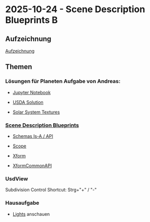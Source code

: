 # 2025-10-24 - Scene Description Blueprints B

## Aufzeichnung

[Aufzeichnung](https://youtu.be/PDhw1xgTWOI)

## Themen

### Lösungen für Planeten Aufgabe von Andreas:

* [Jupyter Notebook](./Homework2-Solarsystem.ipynb) 

* [USDA Solution](./Animated_Solarsystem.usda)

* [Solar System Textures](https://www.solarsystemscope.com/textures/)

### [Scene Description Blueprints](https://docs.nvidia.com/learn-openusd/latest/scene-description-blueprints/index.html)

- [Schemas Is-A / API](https://docs.nvidia.com/learn-openusd/latest/scene-description-blueprints/schemas.html) 

- [Scope](https://docs.nvidia.com/learn-openusd/latest/scene-description-blueprints/scope.html)

- [Xform](https://docs.nvidia.com/learn-openusd/latest/scene-description-blueprints/xform.html)

- [XformCommonAPI](https://docs.nvidia.com/learn-openusd/latest/scene-description-blueprints/xformcommonapi.html) 


### UsdView 

Subdivision Control Shortcut: Strg+"+" / "-"

### Hausaufgabe 

- [Lights](https://docs.nvidia.com/learn-openusd/latest/scene-description-blueprints/lights.html) anschauen 
